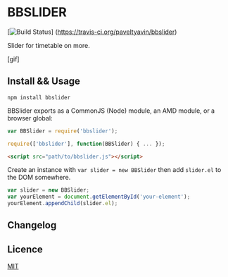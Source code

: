 BBSLIDER
========

[![Build Status](https://travis-ci.org/paveltyavin/bbslider.svg?branch=master)]
(https://travis-ci.org/paveltyavin/bbslider)

Slider for timetable on more.

[gif]

## Install && Usage

    npm install bbslider
    

BBSlider exports as a CommonJS (Node) module, an AMD module, or a browser global:
```javascript
var BBSlider = require('bbslider');
```
```javascript
require(['bbslider'], function(BBSlider) { ... });
```
```html
<script src="path/to/bbslider.js"></script>
```

Create an instance with `var slider = new BBSlider` then add `slider.el` to the DOM somewhere.

```javascript
var slider = new BBSlider;
var yourElement = document.getElementById('your-element');
yourElement.appendChild(slider.el);
```


## Changelog


## Licence
[MIT](licence.md)
